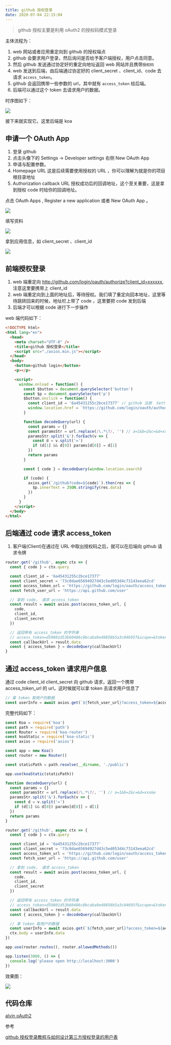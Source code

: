 ```yaml
---
title: github 授权登录
date: 2020-07-04 22:15:04
---
```


> github 授权主要是利用 oAuth2 的授权码模式登录

主体流程为：

1. web 网站或者应用重定向到 github 的授权端点
2. github 会要求用户登录，然后询问是否给予客户端授权，用户点击同意。
3. 然后 github 发送通过协定好的重定向地址返回 web 网站并且携带`授权码`
4. web 发送到后端，由后端通过协定好的 client_secret 、client_id、code 去请求 `access_token`。
5. github 会返回携带一些参数的 url，其中就有 `access_token` 给后端。
6. 后端可以通过这个 token 去请求用户的数据。

时序图如下：

![](../../assets/others/vscode/github-login.png)

接下来就实现它。这里后端是 koa

## 申请一个 OAuth App

1. 登录 github
2. 点击头像下的 Settings -> Developer settings 右侧 New OAuth App
3. 申请与配置参数。
4. Homepage URL 这是后续需要使用授权的 URL ，你可以理解为就是你的项目根目录地址
5. Authorization callback URL 授权成功后的回调地址，这个至关重要，这是拿到授权 code 时给你的回调地址。

<span class='orange'>点击 OAuth Apps , Register a new application 或者 New OAuth App 。</span>

![](../../assets/others/oauth2/github-new-auth-app.png)

<span class='orange'>填写资料</span>

<img src='../../assets/others/oauth2/github-app.png' class='small' />

<span class='orange'>拿到应用信息，如 client_secret 、client_id</span>

<img src='../../assets/others/oauth2/github-app-info.png' class='small' />

## 前端授权登录

1. web 端重定向 http://github.com/login/oauth/authorize?client_id=xxxxxx, 注意这里要携带上 client_id
2. web 端重定向到上面的地址后，等待授权。我们填了重定向回本地址，这里等待跳转回来的时候，地址栏上带了 code ，这里要把 code 发到后端
3. 后端才可以根据 code 进行下一步操作

web 端代码如下：

```html {18,34}
<!DOCTYPE html>
<html lang="en">
  <head>
    <meta charset="UTF-8" />
    <title>github 授权登录</title>
    <script src="./axios.min.js"></script>
  </head>
  <body>
    <button>github login</button>
    <p></p>

    <script>
      window.onload = function() {
        const $button = document.querySelector('button')
        const $p = document.querySelector('p')
        $button.onclick = function() {
          const client_id = '6a45431255c2bce17377' // github 注册  Settings -> Developer settings -> oAuth App 里拿
          window.location.href = `https://github.com/login/oauth/authorize?client_id=${client_id}`
        }

        function decodeQuery(url) {
          const params = {}
          const paramsStr = url.replace(/\.*\?/, '') // a=1&b=2&c=&d=xxx&e
          paramsStr.split('&').forEach(v => {
            const d = v.split('=')
            if (d[1] && d[0]) params[d[0]] = d[1]
          })
          return params
        }

        const { code } = decodeQuery(window.location.search)

        if (code) {
          axios.get(`/github?code=${code}`).then(res => {
            $p.innerText = JSON.stringify(res.data)
          })
        }
      }
    </script>
  </body>
</html>
```

## 后端通过 code 请求 access_token

1. 客户端(Client)在通过在 URL 中取出授权码之后，就可以在后端向 github 请求令牌

```js
router.get('/github', async ctx => {
  const { code } = ctx.query

  const client_id = '6a45431255c2bce17377'
  const client_secret = '73c0dae65694927d43c5ed053d4c73143eea62cd'
  const access_token_url = 'https://github.com/login/oauth/access_token'
  const fetch_user_url = 'https://api.github.com/user'

  // 拿到 code， 请求 access_token
  const result = await axios.post(access_token_url, {
    code,
    client_id,
    client_secret
  })

  // 返回带有 access_token 的字符串
  // access_token=d59801d53b60486c8bcaba9e49858b5a3c04695f&scope=&token_type=bearer
  const callbackUrl = result.data
  const { access_token } = decodeQuery(callbackUrl)
}
```

## 通过 access_token 请求用户信息

通过 code client_id client_secret 向 github 请求，返回一个携带 access_token_url 的 url，这时候就可以拿 token 去请求用户信息了

```js
// 拿 token 取用户的数据
const userInfo = await axios.get(`${fetch_user_url}?access_token=${access_token}`)
```

完整代码如下：

```js
const Koa = require('koa')
const path = require('path')
const Router = require('koa-router')
const koaStatic = require('koa-static')
const axios = require('axios')

const app = new Koa()
const router = new Router()

const staticPath = path.resolve(__dirname, './public')

app.use(koaStatic(staticPath))

function decodeQuery(url) {
  const params = {}
  const paramsStr = url.replace(/\.*\?/, '') // a=1&b=2&c=&d=xxx&e
  paramsStr.split('&').forEach(v => {
    const d = v.split('=')
    if (d[1] && d[0]) params[d[0]] = d[1]
  })
  return params
}

router.get('/github', async ctx => {
  const { code } = ctx.query

  const client_id = '6a45431255c2bce17377'
  const client_secret = '73c0dae65694927d43c5ed053d4c73143eea62cd'
  const access_token_url = 'https://github.com/login/oauth/access_token'
  const fetch_user_url = 'https://api.github.com/user'

  // 拿到 code， 请求 access_token
  const result = await axios.post(access_token_url, {
    code,
    client_id,
    client_secret
  })

  // 返回带有 access_token 的字符串
  // access_token=d59801d53b60486c8bcaba9e49858b5a3c04695f&scope=&token_type=bearer
  const callbackUrl = result.data
  const { access_token } = decodeQuery(callbackUrl)

  // 拿 token 取用户的数据
  const userInfo = await axios.get(`${fetch_user_url}?access_token=${access_token}`)
  ctx.body = userInfo.data
})

app.use(router.routes(), router.allowedMethods())

app.listen(3000, () => {
  console.log('please open http://localhost:3000')
})
```

效果图：

![](../../assets/others/oauth2/github-oauth2.png)

## 代码仓库

[alvin oAuth2](https://github.com/alvin0216/oAuth2)

参考

[github 授权登录教程与如何设计第三方授权登录的用户表](https://www.cnblogs.com/biaochenxuying/p/11484350.html)
